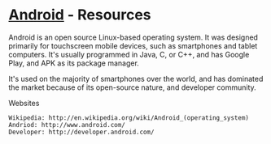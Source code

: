 [Android](http://developer.android.com/) - Resources
==================================================

Android is an open source Linux-based operating system. It was designed primarily for touchscreen mobile devices, such as smartphones and tablet computers. It's usually programmed in Java, C, or C++, and has Google Play, and APK as its package manager. 

It's used on the majority of smartphones over the world, and has dominated the market because of its open-source nature, and developer community.

Websites
  
    Wikipedia: http://en.wikipedia.org/wiki/Android_(operating_system)
    Andriod: http://www.android.com/
    Developer: http://developer.android.com/
